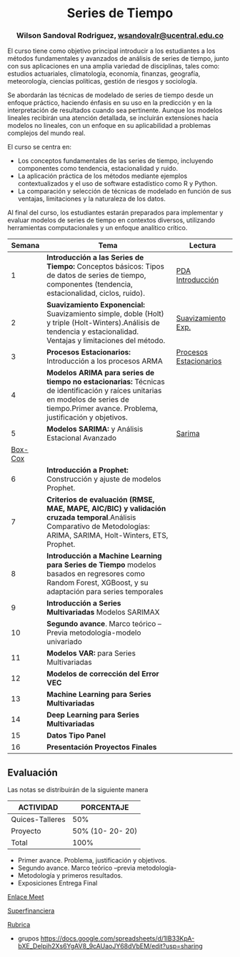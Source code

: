 <div align='center'>    
    
# **Series de Tiempo**

### Wilson Sandoval Rodriguez, wsandovalr@ucentral.edu.co
</div>

El curso tiene como objetivo principal introducir a los estudiantes a los métodos fundamentales y avanzados de análisis de series de tiempo, junto con sus aplicaciones en una amplia variedad de disciplinas, tales como: estudios actuariales, climatología, economía, finanzas, geografía, meteorología, ciencias políticas, gestión de riesgos y sociología.

Se abordarán las técnicas de modelado de series de tiempo desde un enfoque práctico, haciendo énfasis en su uso en la predicción y en la interpretación de resultados cuando sea pertinente. Aunque los modelos lineales recibirán una atención detallada, se incluirán extensiones hacia modelos no lineales, con un enfoque en su aplicabilidad a problemas complejos del mundo real.

El curso se centra en: 
- Los conceptos fundamentales de las series de tiempo, incluyendo componentes como tendencia, estacionalidad y ruido.
- La aplicación práctica de los métodos mediante ejemplos contextualizados y el uso de software estadístico como R y Python.
- La comparación y selección de técnicas de modelado en función de sus ventajas, limitaciones y la naturaleza de los datos.
  
Al final del curso, los estudiantes estarán preparados para implementar y evaluar modelos de series de tiempo en contextos diversos, utilizando herramientas computacionales y un enfoque analítico crítico.



|Semana|Tema|Lectura|
|---|---|---|
|1|**Introducción a las Series de Tiempo:** Conceptos básicos: Tipos de datos de series de tiempo, componentes (tendencia, estacionalidad, ciclos, ruido).|<a href="https://docs.google.com/document/d/1X-KnJP9FAvmkS89UIjmv8KBc6qyfCVsj/edit?usp=sharing&ouid=111401641962812428858&rtpof=true&sd=true"> PDA <a href="https://github.com/Wilsonsr/Series-de-Tiempo/blob/main/Cuadernos%20Python/1_Introduccion.ipynb"> Introducción </a>|
|2| **Suavizamiento Exponencial:** Suavizamiento simple, doble (Holt) y triple (Holt-Winters).Análisis de tendencia y estacionalidad. Ventajas y limitaciones del método.|<a  href="https://github.com/Wilsonsr/Series-de-Tiempo/blob/main/Cuadernos%20Python/2_Suavizado%20Exponencial.ipynb"> Suavizamiento Exp.</a>|
|3|**Procesos Estacionarios:** Introducción a los procesos ARMA | <a href="https://github.com/Wilsonsr/Series-de-Tiempo/blob/main/Cuadernos%20Python/3_procesos_estacionarioa%20ARMA.ipynb">  Procesos Estacionarios </a>|
|4|**Modelos ARIMA para series de tiempo no estacionarias:** Técnicas de identificación y raíces unitarias en modelos de series de tiempo.Primer avance. Problema, justificación y objetivos. 
|5|**Modelos SARIMA:** y Análisis Estacional Avanzado| <a href="https://github.com/Wilsonsr/Series-de-Tiempo/blob/main/Cuadernos%20Python/5_SARIMA.ipynb"> Sarima 
<a href="https://github.com/Wilsonsr/Series-de-Tiempo/blob/main/Cuadernos%20Python/6_sarima_gas_box_cox.ipynb" > Box-Cox </a>  |
|6|**Introducción a Prophet:** Construcción y ajuste de modelos Prophet.||
|7|**Criterios de evaluación (RMSE, MAE, MAPE, AIC/BIC) y validación cruzada temporal**.Análisis Comparativo de Metodologías: ARIMA, SARIMA, Holt-Winters, ETS, Prophet.||
|8|**Introducción a Machine Learning para Series de Tiempo**  modelos basados en regresores como Random Forest, XGBoost, y su adaptación para series temporales ||
|9|**Introducción a Series Multivariadas** Modelos SARIMAX 
|10|**Segundo avance**. Marco teórico – Previa metodología-modelo univariado||
|11|**Modelos VAR:** para Series Multivariadas||
|12|**Modelos de corrección del Error VEC**||
|13|**Machine Learning para Series Multivariadas**||
|14|**Deep Learning para Series Multivariadas**||
|15|**Datos Tipo Panel**||
|16|**Presentación Proyectos Finales**||




<!--


1.  <a href="https://github.com/Wilsonsr/Series-de-Tiempo/blob/main/CUADERNOS/presentacion.Rmd"> Introducción </a>

  
    + <a href="https://docs.google.com/document/d/1fP72mtPZtEHXrMqy5c6cvcA9g1NywioP/edit?usp=sharing&ouid=111401641962812428858&rtpof=true&sd=true"> PDA </a>

    + <a href="https://drive.google.com/drive/folders/1L2boStZYPTN7j37Nw9tsnu6OKTwCze-g?usp=sharing"> Textos </a>

2. <a href="https://github.com/Wilsonsr/Series-de-Tiempo/blob/main/CUADERNOS/1_introducci%C3%B3n.Rmd"> Introducción Series de Tiempo </a>

3. <a href="https://github.com/Wilsonsr/Series-de-Tiempo/blob/main/CUADERNOS/sesion2.Rmd"> Ruido Blanco, Estacionariedad, AR(p), MA(q) </a>
  

- <a href="https://github.com/Wilsonsr/Series-de-Tiempo/blob/main/CUADERNOS/SARIMA.Rmd"> Sarima  </a>


- <a href="https://github.com/Wilsonsr/Series-de-Tiempo/blob/main/CUADERNOS/boxcox.Rmd"> Box-Cox  </a>

  +<a href="https://github.com/Wilsonsr/Series-de-Tiempo/blob/main/CUADERNOS/Ejemplo%20Serie%20Gas.Rmd"> Ejemplo Box-Cox  </a>

- <a href="https://github.com/Wilsonsr/Series-de-Tiempo/blob/main/CUADERNOS/Alisamiento%20expone.Rmd"> oTras metodologías  </a> 

    + <a href =https://github.com/Wilsonsr/Series-de-Tiempo/blob/main/CUADERNOS/Suavizado%20Exponencial.ipynb > Suavizado exponencial </a>
    + <a href=https://github.com/Wilsonsr/Series-de-Tiempo/blob/main/CUADERNOS/Bitcoin_Phrophet.ipynb> Prophet Bitcoin </a>
    + <a href=https://github.com/Wilsonsr/Series-de-Tiempo/blob/main/CUADERNOS/Prophet_in_Python%20(1).ipynb> Ejemplo 2 </a>

- <a href="https://github.com/Wilsonsr/Series-de-Tiempo/blob/main/CUADERNOS/imputacion.Rmd">  Imputación </a>
  


- <a href="https://github.com/Wilsonsr/Series-de-Tiempo/blob/main/CUADERNOS/series%20multivariadas%20armax.Rmd"> Series Tiempo Multivariadas SARIMAX  </a> 
    
- <a href="https://github.com/Wilsonsr/Series-de-Tiempo/blob/main/CUADERNOS/SARIMAX-SOIREC.Rmd"> SARIMAX </a>

- <a href="https://github.com/Wilsonsr/Series-de-Tiempo/blob/main/CUADERNOS/VAR.Rmd"> Modelo VAR  </a>

- <a href="https://github.com/Wilsonsr/Series-de-Tiempo/blob/main/CUADERNOS/cointegracion.Rmd"> Cointegracion  </a>

- <a href="https://github.com/Wilsonsr/Series-de-Tiempo/blob/main/CUADERNOS/ejemplovecgerman.Rmd"> Ejemplo modelo VEC  </a>



- <a href="https://github.com/Wilsonsr/Series-de-Tiempo/blob/main/CUADERNOS/VAR.Rmd"> Modelo VAR  </a>
  - https://rpubs.com/wilsonsr/960156

  
  - <a href="https://github.com/Wilsonsr/Series-de-Tiempo/blob/main/CUADERNOS/ejemplo_modelo_var.Rmd"> Ejemplo Modelo VAR  </a>
  - https://rpubs.com/wilsonsr/794419




  
  #- https://rpubs.com/wilsonsr/906136




-->

 ## Evaluación
Las notas se distribuirán de la siguiente manera

|ACTIVIDAD|PORCENTAJE|
|---|---|
|Quices-Talleres| 50%|
|Proyecto|50% (10- 20- 20)|
|Total|100%|


+ Primer avance. Problema, justificación y objetivos.
+ Segundo avance. Marco teórico –previa metodología-
+ Metodología y primeros resultados.
+ Exposiciones Entrega Final

 
<a href="https://meet.google.com/nhz-mouo-fox"> Enlace Meet </a>

 <a href="https://www.superfinanciera.gov.co/publicaciones/10082252/informes-y-cifrascifrasestablecimientos-de-creditoinformacion-periodicamensualcalidad-de-cartera-establecimientos-de-credito-10082252/"> Superfinanciera </a>

<a href="https://docs.google.com/document/d/1y3lnQ_wxnQS7QVg2KbOwjuRYibVn2Oaw/edit?usp=sharing&ouid=111401641962812428858&rtpof=true&sd=true"> Rubrica <a/>

- grupos https://docs.google.com/spreadsheets/d/1IB33KpA-bXE_Delpih2Xs6YgAV8_9cAUaoJY68dVbEM/edit?usp=sharing
  

